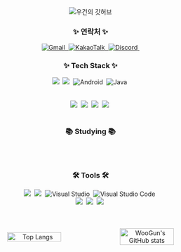 <!--타이틀 부분-->
<div align="center">
  <img src="https://capsule-render.vercel.app/api?type=waving&color=gradient&height=300&section=header&text=우건의%20깃허브&fontSize=70&fontAlign=50&fontAlignY=40" alt="우건의 깃허브" />
</div>

<h3 align="center">✨ 연락처 ✨</h3>
<div align="center">
  <a href="mailto:rjsdn9008@gmail.com">
    <img src="https://img.shields.io/badge/Gmail-D14836?style=for-the-badge&logo=gmail&logoColor=white" alt="Gmail">&nbsp
  </a>
  <a href="https://open.kakao.com/o/https://open.kakao.com/o/sBc3cKcb">
    <img src="https://img.shields.io/badge/KakaoTalk-FFCD00?style=for-the-badge&logo=kakaotalk&logoColor=black" alt="KakaoTalk">&nbsp
  </a>
  <a href="https://discord.com/users/genwo123@naver.com">
    <img src="https://img.shields.io/badge/Discord-7289DA?style=for-the-badge&logo=discord&logoColor=white" alt="Discord">&nbsp
  </a>
</div>



<h3 align="center">✨ Tech Stack ✨</h3>
<div align="center">
  <img src="https://img.shields.io/badge/C++-00599C.svg?style=for-the-badge&logo=c%2B%2B&logoColor=white" />&nbsp
  <img src="https://img.shields.io/badge/C-A8B9CC.svg?style=for-the-badge&logo=c&logoColor=white" />&nbsp
  <img src="https://img.shields.io/badge/Android-3DDC84?style=for-the-badge&logo=android&logoColor=white" alt="Android">&nbsp
  <img src="https://img.shields.io/badge/Java-007396?style=for-the-badge&logo=java&logoColor=white" alt="Java" />&nbsp
</div>

<div align="center">
  <img src="" />&nbsp
  <img src="" />&nbsp
  <img src="" />&nbsp
</div>

<br>

<div align="center">
  <img src="https://" />&nbsp
  <img src="https://" />&nbsp
  <img src="https://" />&nbsp
  <img src="https://" />&nbsp
</div>

<br>

<h3 align="center">📚 Studying 📚</h3>
<div align="center">
  <img src="" />&nbsp
  <img src="" />&nbsp
  <img src="" />&nbsp
</div>

<br>

<h3 align="center">🛠 Tools 🛠</h3>
<div align="center">
  <img src="https://img.shields.io/badge/Unreal%20Engine-313131.svg?style=for-the-badge&logo=unreal-engine&logoColor=white" />&nbsp
  <img src="https://img.shields.io/badge/git-F05032.svg?style=for-the-badge&logo=git&logoColor=white" />&nbsp
  <img src="https://img.shields.io/badge/Visual_Studio-5C2D91?style=for-the-badge&logo=visual%20studio&logoColor=white" alt="Visual Studio">&nbsp
  <img src="https://img.shields.io/badge/Visual_Studio_Code-0078d7?style=for-the-badge&logo=visual%20studio%20code&logoColor=white" alt="Visual Studio Code">&nbsp
</div>

<div align="center">
  <img src="https://img.shields.io/badge/GitHub-181717.svg?style=for-the-badge&logo=github&logoColor=white" />&nbsp
  <img src="https://img.shields.io/badge/Notion-000000.svg?style=for-the-badge&logo=notion&logoColor=white" />&nbsp
  <img src="https://img.shields.io/badge/Sourcetree-0052CC.svg?style=for-the-badge&logo=sourcetree&logoColor=white"/>&nbsp
</div>

<br>

<div align="center">
  <img src="" />&nbsp
  <img src="" />&nbsp
<!--   <img src="" />&nbsp -->
</div>

<br>

<div align="center" style="display: flex; justify-content: center; align-items: center; gap: 10px;">
    <img src="https://github-readme-stats.vercel.app/api/top-langs/?username=genwo123&layout=compact" alt="Top Langs" style="width: 50%;" />
    <img src="https://github-readme-stats.vercel.app/api?username=genwo123&show_icons=true&theme=radical" alt="WooGun's GitHub stats" style="width: 50%;" />
</div>
